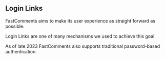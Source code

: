 ## Login Links

FastComments aims to make its user experience as straight forward as possible.

Login Links are one of many mechanisms we used to achieve this goal.

As of late 2023 FastComments also supports traditional password-based authentication.
